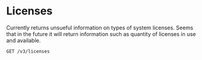 # Licenses

Currently returns unsueful information on types of system licenses. Seems that in the future it will return information such as quantity
of licenses in use and available. 

```html
GET /v3/licenses
```
